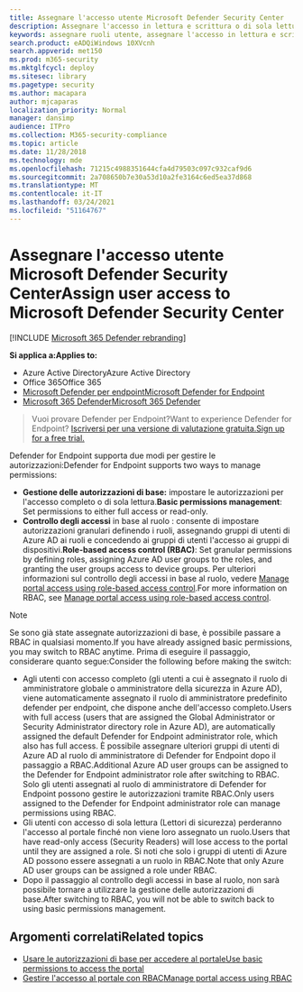 ```yaml
---
title: Assegnare l'accesso utente Microsoft Defender Security Center
description: Assegnare l'accesso in lettura e scrittura o di sola lettura al portale di Microsoft Defender per endpoint.
keywords: assegnare ruoli utente, assegnare l'accesso in lettura e scrittura, assegnare l'accesso di sola lettura, utente, ruoli utente, ruoli
search.product: eADQiWindows 10XVcnh
search.appverid: met150
ms.prod: m365-security
ms.mktglfcycl: deploy
ms.sitesec: library
ms.pagetype: security
ms.author: macapara
author: mjcaparas
localization_priority: Normal
manager: dansimp
audience: ITPro
ms.collection: M365-security-compliance
ms.topic: article
ms.date: 11/28/2018
ms.technology: mde
ms.openlocfilehash: 71215c4988351644cfa4d79503c097c932caf9d6
ms.sourcegitcommit: 2a708650b7e30a53d10a2fe3164c6ed5ea37d868
ms.translationtype: MT
ms.contentlocale: it-IT
ms.lasthandoff: 03/24/2021
ms.locfileid: "51164767"
---
```

# <a name="assign-user-access-to-microsoft-defender-security-center"></a><span data-ttu-id="ba6b2-104">Assegnare l'accesso utente Microsoft Defender Security Center</span><span class="sxs-lookup"><span data-stu-id="ba6b2-104">Assign user access to Microsoft Defender Security Center</span></span>

[!INCLUDE [Microsoft 365 Defender rebranding](../../includes/microsoft-defender.md)]


<span data-ttu-id="ba6b2-105">**Si applica a:**</span><span class="sxs-lookup"><span data-stu-id="ba6b2-105">**Applies to:**</span></span>
- <span data-ttu-id="ba6b2-106">Azure Active Directory</span><span class="sxs-lookup"><span data-stu-id="ba6b2-106">Azure Active Directory</span></span>
- <span data-ttu-id="ba6b2-107">Office 365</span><span class="sxs-lookup"><span data-stu-id="ba6b2-107">Office 365</span></span>
- [<span data-ttu-id="ba6b2-108">Microsoft Defender per endpoint</span><span class="sxs-lookup"><span data-stu-id="ba6b2-108">Microsoft Defender for Endpoint</span></span>](https://go.microsoft.com/fwlink/p/?linkid=2154037)
- [<span data-ttu-id="ba6b2-109">Microsoft 365 Defender</span><span class="sxs-lookup"><span data-stu-id="ba6b2-109">Microsoft 365 Defender</span></span>](https://go.microsoft.com/fwlink/?linkid=2118804)


><span data-ttu-id="ba6b2-110">Vuoi provare Defender per Endpoint?</span><span class="sxs-lookup"><span data-stu-id="ba6b2-110">Want to experience Defender for Endpoint?</span></span> [<span data-ttu-id="ba6b2-111">Iscriversi per una versione di valutazione gratuita.</span><span class="sxs-lookup"><span data-stu-id="ba6b2-111">Sign up for a free trial.</span></span>](https://www.microsoft.com/microsoft-365/windows/microsoft-defender-atp?ocid=docs-wdatp-assignaccess-abovefoldlink)

<span data-ttu-id="ba6b2-112">Defender for Endpoint supporta due modi per gestire le autorizzazioni:</span><span class="sxs-lookup"><span data-stu-id="ba6b2-112">Defender for Endpoint supports two ways to manage permissions:</span></span>

- <span data-ttu-id="ba6b2-113">**Gestione delle autorizzazioni di base:** impostare le autorizzazioni per l'accesso completo o di sola lettura.</span><span class="sxs-lookup"><span data-stu-id="ba6b2-113">**Basic permissions management**: Set permissions to either full access or read-only.</span></span>
- <span data-ttu-id="ba6b2-114">**Controllo degli accessi** in base al ruolo : consente di impostare autorizzazioni granulari definendo i ruoli, assegnando gruppi di utenti di Azure AD ai ruoli e concedendo ai gruppi di utenti l'accesso ai gruppi di dispositivi.</span><span class="sxs-lookup"><span data-stu-id="ba6b2-114">**Role-based access control (RBAC)**: Set granular permissions by defining roles, assigning Azure AD user groups to the roles, and granting the user groups access to device groups.</span></span> <span data-ttu-id="ba6b2-115">Per ulteriori informazioni sul controllo degli accessi in base al ruolo, vedere [Manage portal access using role-based access control](rbac.md).</span><span class="sxs-lookup"><span data-stu-id="ba6b2-115">For more information on RBAC, see [Manage portal access using role-based access control](rbac.md).</span></span>

> [!NOTE]
> <span data-ttu-id="ba6b2-116">Se sono già state assegnate autorizzazioni di base, è possibile passare a RBAC in qualsiasi momento.</span><span class="sxs-lookup"><span data-stu-id="ba6b2-116">If you have already assigned basic permissions, you may switch to RBAC anytime.</span></span> <span data-ttu-id="ba6b2-117">Prima di eseguire il passaggio, considerare quanto segue:</span><span class="sxs-lookup"><span data-stu-id="ba6b2-117">Consider the following before making the switch:</span></span>
> 
> - <span data-ttu-id="ba6b2-118">Agli utenti con accesso completo (gli utenti a cui è assegnato il ruolo di amministratore globale o amministratore della sicurezza in Azure AD), viene automaticamente assegnato il ruolo di amministratore predefinito defender per endpoint, che dispone anche dell'accesso completo.</span><span class="sxs-lookup"><span data-stu-id="ba6b2-118">Users with full access (users that are assigned the Global Administrator or Security Administrator directory role in Azure AD), are automatically assigned the default Defender for Endpoint administrator role, which also has full access.</span></span> <span data-ttu-id="ba6b2-119">È possibile assegnare ulteriori gruppi di utenti di Azure AD al ruolo di amministratore di Defender for Endpoint dopo il passaggio a RBAC.</span><span class="sxs-lookup"><span data-stu-id="ba6b2-119">Additional Azure AD user groups can be assigned to the Defender for Endpoint administrator role after switching to RBAC.</span></span>  <span data-ttu-id="ba6b2-120">Solo gli utenti assegnati al ruolo di amministratore di Defender for Endpoint possono gestire le autorizzazioni tramite RBAC.</span><span class="sxs-lookup"><span data-stu-id="ba6b2-120">Only users assigned to the Defender for Endpoint administrator role can manage permissions using RBAC.</span></span> 
> - <span data-ttu-id="ba6b2-121">Gli utenti con accesso di sola lettura (Lettori di sicurezza) perderanno l'accesso al portale finché non viene loro assegnato un ruolo.</span><span class="sxs-lookup"><span data-stu-id="ba6b2-121">Users that have read-only access (Security Readers) will lose access to the portal until they are assigned a role.</span></span> <span data-ttu-id="ba6b2-122">Si noti che solo i gruppi di utenti di Azure AD possono essere assegnati a un ruolo in RBAC.</span><span class="sxs-lookup"><span data-stu-id="ba6b2-122">Note that only Azure AD user groups can be assigned a role under RBAC.</span></span>
> - <span data-ttu-id="ba6b2-123">Dopo il passaggio al controllo degli accessi in base al ruolo, non sarà possibile tornare a utilizzare la gestione delle autorizzazioni di base.</span><span class="sxs-lookup"><span data-stu-id="ba6b2-123">After switching to RBAC, you will not be able to switch back to using basic permissions management.</span></span>

## <a name="related-topics"></a><span data-ttu-id="ba6b2-124">Argomenti correlati</span><span class="sxs-lookup"><span data-stu-id="ba6b2-124">Related topics</span></span>

- [<span data-ttu-id="ba6b2-125">Usare le autorizzazioni di base per accedere al portale</span><span class="sxs-lookup"><span data-stu-id="ba6b2-125">Use basic permissions to access the portal</span></span>](basic-permissions.md)
- [<span data-ttu-id="ba6b2-126">Gestire l'accesso al portale con RBAC</span><span class="sxs-lookup"><span data-stu-id="ba6b2-126">Manage portal access using RBAC</span></span>](rbac.md)
